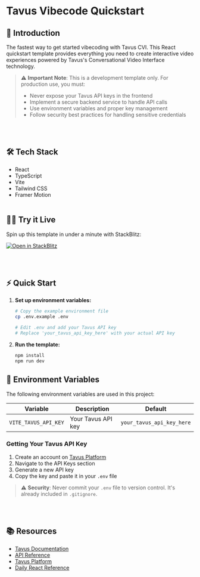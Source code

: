 # Tavus Vibecode Quickstart

## 🚀 Introduction

The fastest way to get started vibecoding with Tavus CVI. This React quickstart template provides everything you need to create interactive video experiences powered by Tavus's Conversational Video Interface technology.

> ⚠️ **Important Note**: This is a development template only. For production use, you must:
> - Never expose your Tavus API keys in the frontend
> - Implement a secure backend service to handle API calls
> - Use environment variables and proper key management
> - Follow security best practices for handling sensitive credentials

<br></br>
## 🛠️ Tech Stack
- React
- TypeScript
- Vite
- Tailwind CSS
- Framer Motion
<br></br>
## 🧑‍💻 Try it Live
Spin up this template in under a minute with StackBlitz:

[![Open in StackBlitz](https://developer.stackblitz.com/img/open_in_stackblitz.svg)](https://stackblitz.com/github/Tavus-Engineering/tavus-vibecode-quickstart?file=src%2FApp.tsx)

<br></br>
## ⚡ Quick Start

1. **Set up environment variables:**
   ```bash
   # Copy the example environment file
   cp .env.example .env
   
   # Edit .env and add your Tavus API key
   # Replace 'your_tavus_api_key_here' with your actual API key
   ```

2. **Run the template:**
   ```bash
   npm install
   npm run dev
   ``` 

## 🔐 Environment Variables

The following environment variables are used in this project:

| Variable | Description | Default |
|----------|-------------|---------|
| `VITE_TAVUS_API_KEY` | Your Tavus API key | `your_tavus_api_key_here` |

### Getting Your Tavus API Key

1. Create an account on [Tavus Platform](https://platform.tavus.io/api-keys)
2. Navigate to the API Keys section
3. Generate a new API key
4. Copy the key and paste it in your `.env` file

> ⚠️ **Security**: Never commit your `.env` file to version control. It's already included in `.gitignore`.

<br></br>
## 📚 Resources

- [Tavus Documentation](https://docs.tavus.io/)
- [API Reference](https://docs.tavus.io/api-reference/)
- [Tavus Platform](https://platform.tavus.io/)
- [Daily React Reference](https://docs.daily.co/reference/daily-react)
